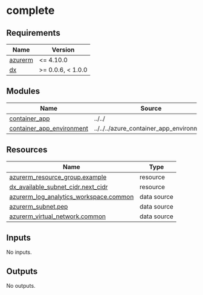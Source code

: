 # complete

<!-- BEGIN_TF_DOCS -->
## Requirements

| Name | Version |
|------|---------|
| <a name="requirement_azurerm"></a> [azurerm](#requirement\_azurerm) | <= 4.10.0 |
| <a name="requirement_dx"></a> [dx](#requirement\_dx) | >= 0.0.6, < 1.0.0 |

## Modules

| Name | Source | Version |
|------|--------|---------|
| <a name="module_container_app"></a> [container\_app](#module\_container\_app) | ../../ | n/a |
| <a name="module_container_app_environment"></a> [container\_app\_environment](#module\_container\_app\_environment) | ../../../azure_container_app_environment | n/a |

## Resources

| Name | Type |
|------|------|
| [azurerm_resource_group.example](https://registry.terraform.io/providers/hashicorp/azurerm/latest/docs/resources/resource_group) | resource |
| [dx_available_subnet_cidr.next_cidr](https://registry.terraform.io/providers/pagopa-dx/azure/latest/docs/resources/available_subnet_cidr) | resource |
| [azurerm_log_analytics_workspace.common](https://registry.terraform.io/providers/hashicorp/azurerm/latest/docs/data-sources/log_analytics_workspace) | data source |
| [azurerm_subnet.pep](https://registry.terraform.io/providers/hashicorp/azurerm/latest/docs/data-sources/subnet) | data source |
| [azurerm_virtual_network.common](https://registry.terraform.io/providers/hashicorp/azurerm/latest/docs/data-sources/virtual_network) | data source |

## Inputs

No inputs.

## Outputs

No outputs.
<!-- END_TF_DOCS -->

